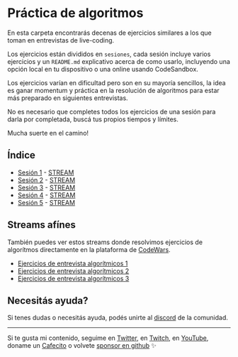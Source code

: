 # Práctica de algoritmos
En esta carpeta encontrarás decenas de ejercicios similares a los que toman en entrevistas de live-coding.

Los ejercicios están divididos en `sesiones`, cada sesión incluye varios ejercicios y un `README.md` explicativo acerca de como usarlo, incluyendo una opción local en tu dispositivo o una online usando CodeSandbox.

Los ejercicios varían en dificultad pero son en su mayoría sencillos, la idea es ganar momentum y práctica en la resolución de algoritmos para estar más preparado en siguientes entrevistas.

No es necesario que completes todos los ejercicios de una sesión para darla por completada, buscá tus propios tiempos y límites.

Mucha suerte en el camino!

## Índice
* [Sesión 1](./sesion-1/) - [STREAM](https://www.youtube.com/watch?v=W20aHH7F1q8)
* [Sesión 2](./sesion-2/) - [STREAM](https://youtu.be/Mu9kdqCna90)
* [Sesión 3](./sesion-3/) - [STREAM](https://www.youtube.com/watch?v=EdqCkmJsmi4)
* [Sesión 4](./sesion-4/) - [STREAM](https://youtu.be/LW681EfHZFc)
* [Sesión 5](./sesion-5/) - [STREAM](https://youtu.be/dnQfXgGR06o)

## Streams afínes
También puedes ver estos streams donde resolvimos ejercicios de algorítmos directamente en la plataforma de [CodeWars](https://codewars.com).

* [Ejercicios de entrevista algorítmicos 1](https://youtu.be/BvjGztdb30E)
* [Ejercicios de entrevista algorítmicos 2](https://youtu.be/aCwW6ATxLZ4)
* [Ejercicios de entrevista algorítmicos 3](https://youtu.be/lA09l0Q1UDQ)

## Necesitás ayuda?
Si tenes dudas o necesitás ayuda, podés unirte al [discord](https://discord.goncy.dev) de la comunidad.

---
Si te gusta mi contenido, seguime en [Twitter](https://twitter.gonzalopozzo.com), en [Twitch](https://twitch.gonzalopozzo.com), en [YouTube](https://youtube.gonzalopozzo.com), doname un [Cafecito](https://cafecito.gonzalopozzo.com) o volvete [sponsor en github](https://github.com/sponsors/goncy) ✨
